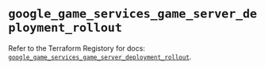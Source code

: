 # `google_game_services_game_server_deployment_rollout`

Refer to the Terraform Registory for docs: [`google_game_services_game_server_deployment_rollout`](https://www.terraform.io/docs/providers/google-beta/r/google_game_services_game_server_deployment_rollout).
